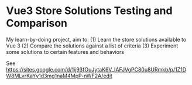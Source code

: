 # Vue3 Store Solutions Testing and Comparison

My learn-by-doing project, aim to:
(1) Learn the store solutions available to Vue 3
(2) Compare the solutions against a list of criteria
(3) Experiment some solutions to certain features and behaviors

See https://sites.google.com/d/1ij93fOuJytaK6V_IAFJVgPC80u8URmkb/p/1Z1DW8MLvrKaYy1d3mg1naM4MpP-nWF2A/edit